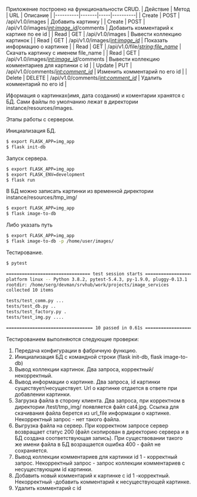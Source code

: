 Приложение построено на функциональности CRUD.
| Действие | Метод | URL | Описание |
|----------|-------|-----|----------|
| Create | POST | /api/v1.0/images | Добавить картинку |
| Create | POST | /api/v1.0/images/*<int:image_id>*/comments | Добавить комментарий к картике по ее id |
| Read | GET | /api/v1.0/images | Вывести коллекцию картинок |
| Read | GET | /api/v1.0/images/*<int:image_id>* | Показать информацию о картинке |
| Read | GET | /api/v1.0/file/*<string:file_name>* | Скачать картинку с именем file_name |
| Read | GET | /api/v1.0/images/*<int:image_id>*/comments | Вывести коллекцию комментариев для картинки с id | 
| Update | PUT | /api/v1.0/comments/*<int:comment_id>* | Изменить комментарий по его id |
| Delete | DELETE | /api/v1.0/comments/*<int:comment_id>* | Удалить комментарий по его id |

Иформация о картинках(имя, дата создания) и коментарии хранятся с БД.
Сами файлы по умолчанию лежат в директории instance/resources/images.

Этапы работы с сервером.

Инициализация БД. 
```sh
$ export FLASK_APP=img_app
$ flask init-db
```

Запуск сервера.
```sh
$ export FLASK_APP=img_app
$ export FLASK_ENV=development
$ flask run
```

В БД можно записать картинки из временной директории instance/resources/tmp_img/
```sh
$ export FLASK_APP=img_app
$ flask image-to-db
```
Либо указать путь
```sh
$ export FLASK_APP=img_app
$ flask image-to-db -p /home/user/images/
```

Тестирование.
```sh
$ pytest

================================ test session starts =================================
platform linux -- Python 3.8.2, pytest-5.4.3, py-1.9.0, pluggy-0.13.1
rootdir: /home/serg/devman/srvhub/work/projects/image_services
collected 10 items                                                                   

tests/test_comm.py ...                                                         [ 30%]
tests/test_db.py ..                                                            [ 50%]
tests/test_factory.py .                                                        [ 60%]
tests/test_img.py ....                                                         [100%]

================================= 10 passed in 0.61s =================================
```
Тестированием выполняются следующие проверки:
1. Передача конфигурации в фабричную функцию.
2. Инициализация БД с командной строки (flask init-db, flask image-to-db)
3. Вывод коллекции картинок. Два запроса, корректный/некорректный.
4. Вывод информации о картинке. Два запроса, id картинки существует/несуществует. Url о картинке отдается в ответе при добавлении картинки.
5. Загрузка файла в сторону клиента. Два запроса, при корректном в директории /test/tmp_img/ появляется файл cat4.jpg. Ссылка для скачивания файла берется из url_file информации о картинке. Некорректный запрос - нет такого файла.
6. Выгрузка файла на сервер. При корректном запросе сервер возвращает статус 200 (файл скопирован в директорию сервера и в БД создана соответствующая запись).
При существовании такого же имени файла в БД возращается ошибка 400 - файл не сохраняется.
7. Вывод коллекции комментариев для картинки id 1 - корректный запрос. Некорректный запрос - запрос коллекции комментариев с несуществующим id картинки.
8. Добавить новый комментарий к картинке с id 1 -корректный. Некорректный -добавить комментарий к несуществующей картинке.
9. Удалить комментарий с id 

